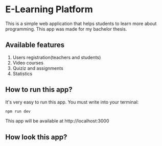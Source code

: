 # E-Learning Platform
This is a simple web application that helps students to learn more about programming. This app was made for my bachelor thesis.
## Available features
1. Users registration(teachers and students)
2. Video courses
3. Quiziz and assignments
4. Statistics
## How to run this app?
It's very easy to run this app. You must write into your terminal:
```bash
npm run dev
```
This app will be available at  http://localhost:3000
## How look this app?
